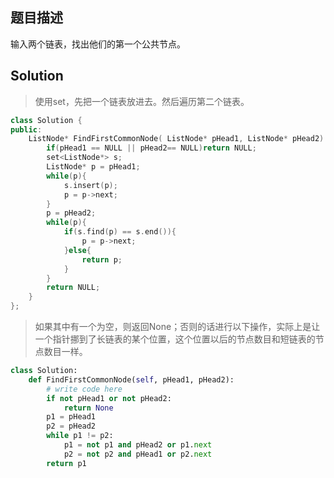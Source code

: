 ## 题目描述
输入两个链表，找出他们的第一个公共节点。

## Solution
> 使用set，先把一个链表放进去。然后遍历第二个链表。
```c++
class Solution {
public:
    ListNode* FindFirstCommonNode( ListNode* pHead1, ListNode* pHead2) {
        if(pHead1 == NULL || pHead2== NULL)return NULL;
        set<ListNode*> s;
        ListNode* p = pHead1;
        while(p){
            s.insert(p);
            p = p->next;
        }
        p = pHead2;
        while(p){
            if(s.find(p) == s.end()){
                p = p->next;
            }else{
                return p;
            }
        }
        return NULL;
    }
};
```
> 如果其中有一个为空，则返回None；否则的话进行以下操作，实际上是让一个指针挪到了长链表的某个位置，这个位置以后的节点数目和短链表的节点数目一样。
```python
class Solution:
    def FindFirstCommonNode(self, pHead1, pHead2):
        # write code here
        if not pHead1 or not pHead2:
            return None
        p1 = pHead1
        p2 = pHead2
        while p1 != p2:
            p1 = not p1 and pHead2 or p1.next
            p2 = not p2 and pHead1 or p2.next
        return p1
```